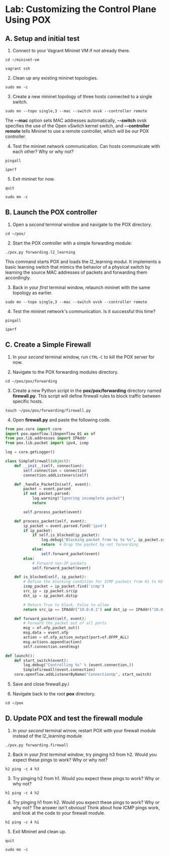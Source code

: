 # Lab: Customizing the Control Plane Using POX

## A. Setup and initial test

1. Connect to your Vagrant Mininet VM if not already there.

```
cd ~/mininet-vm
```
```
vagrant ssh
```

2. Clean up any existing mininet topologies.

```
sudo mn -c
```

3. Create a new mininet topology of three hosts connected to a single switch.
```
sudo mn --topo single,3 --mac --switch ovsk --controller remote
```

The **--mac** option sets MAC addresses automatically, **--switch** ovsk specifies the use of the Open vSwitch kernel switch, and **--controller remote** tells Mininet to use a remote controller, which will be our POX controller.

4. Test the mininet network communication. Can hosts communicate with each other? Why or why not?

```
pingall
```
```
iperf
```

5. Exit mininet for now.

```
quit
```
```
sudo mn -c
```

## B. Launch the POX controller

1. Open a *second* terminal window and navigate to the POX directory. 

```
cd ~/pox/
```

2. Start the POX controller with a simple forwarding module:

```
./pox.py forwarding.l2_learning
```

This command starts POX and loads the l2_learning modul. It implements a basic learning switch that mimics the behavior of a physical switch by learning the source MAC addresses of packets and forwarding them accordingly.

3. Back in your *first* terminal window, relaunch mininet with the same topology as earlier.

```
sudo mn --topo single,3 --mac --switch ovsk --controller remote
```

4. Test the mininet network's communication. Is it successful this time?

```
pingall
```
```
iperf
```

## C. Create a Simple Firewall

1. In your *second* terminal window, run `CTRL-C` to kill the POX server for now.

2. Navigate to the POX forwarding modules directory.

```
cd ~/pox/pox/forwarding
```

3. Create a new Python script in the **pox/pox/forwarding** directory named **firewall.py**. This script will define firewall rules to block traffic between specific hosts.

```
touch ~/pox/pox/forwarding/firewall.py
```

4. Open **firewall.py** and paste the following code.

```python
from pox.core import core
import pox.openflow.libopenflow_01 as of
from pox.lib.addresses import IPAddr
from pox.lib.packet import ipv4, icmp

log = core.getLogger()

class SimpleFirewall(object):
    def __init__(self, connection):
        self.connection = connection
        connection.addListeners(self)

    def _handle_PacketIn(self, event):
        packet = event.parsed
        if not packet.parsed:
            log.warning("Ignoring incomplete packet")
            return

        self.process_packet(event)

    def process_packet(self, event):
        ip_packet = event.parsed.find('ipv4')
        if ip_packet:
            if self.is_blocked(ip_packet):
                log.debug("Blocking packet from %s to %s", ip_packet.srcip, ip_packet.dstip)
                return  # Drop the packet by not forwarding
            else:
                self.forward_packet(event)
        else:
            # Forward non-IP packets
            self.forward_packet(event)

    def is_blocked(self, ip_packet):
        # Define the blocking condition for ICMP packets from H1 to H2
        icmp_packet = ip_packet.find('icmp')
        src_ip = ip_packet.srcip
        dst_ip = ip_packet.dstip

        # Return True to block, False to allow
        return src_ip == IPAddr("10.0.0.1") and dst_ip == IPAddr("10.0.0.2") and icmp_packet is not None

    def forward_packet(self, event):
        # Forward the packet out of all ports
        msg = of.ofp_packet_out()
        msg.data = event.ofp
        action = of.ofp_action_output(port=of.OFPP_ALL)
        msg.actions.append(action)
        self.connection.send(msg)

def launch():
    def start_switch(event):
        log.debug("Controlling %s" % (event.connection,))
        SimpleFirewall(event.connection)
    core.openflow.addListenerByName("ConnectionUp", start_switch)

```

5. Save and close firewall.py.i

6. Navigate back to the root **pox** directory.

```
cd ~/pox
```

## D. Update POX and test the firewall module

1. In your *second* terminal winow, restart POX with your firewall module instead of the l2_learning module

```
./pox.py forwarding.firewall
```

2. Back in your *first terminal window*, try pinging h3 from h2. Would you expect these pings to work? Why or why not?

```
h2 ping -c 4 h3
```

3. Try pinging h2 from h1. Would you expect these pings to work? Why or why not?

```
h1 ping -c 4 h2
```

4. Try pinging h1 from h2. Would you expect these pings to work? Why or why not? The answer isn't obvious! Think about how ICMP pings work, and look at the code to your firewall module.


```
h2 ping -c 4 h1
```

5. Exit Mininet and clean up.

```
quit
```
```
sudo mn -c
```
